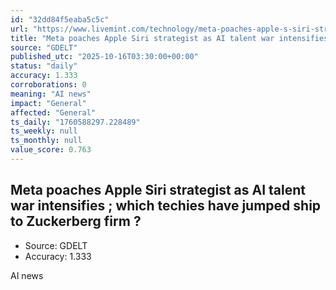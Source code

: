 ```yaml
---
id: "32dd84f5eaba5c5c"
url: "https://www.livemint.com/technology/meta-poaches-apple-s-siri-strategist-as-ai-talent-war-intensifies-which-techies-have-jumped-ship-to-zuckerbergs-firm-11760576228308.html"
title: "Meta poaches Apple Siri strategist as AI talent war intensifies ; which techies have jumped ship to Zuckerberg firm ? "
source: "GDELT"
published_utc: "2025-10-16T03:30:00+00:00"
status: "daily"
accuracy: 1.333
corroborations: 0
meaning: "AI news"
impact: "General"
affected: "General"
ts_daily: "1760588297.228489"
ts_weekly: null
ts_monthly: null
value_score: 0.763
---
```

## Meta poaches Apple Siri strategist as AI talent war intensifies ; which techies have jumped ship to Zuckerberg firm ? 

- Source: GDELT
- Accuracy: 1.333

AI news
